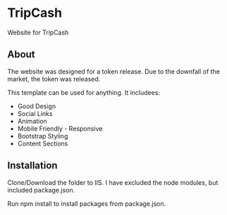 # TripCash
Website for TripCash

## About
The website was designed for a token release. Due to the downfall of the market, the token was released. 

This template can be used for anything. It includees:
* Good Design
* Social Links
* Animation
* Mobile Friendly - Responsive
* Bootstrap Styling
* Content Sections

## Installation
Clone/Download the folder to IIS.
I have excluded the node modules, but included package.json.

Run npm install to install packages from package.json. 

